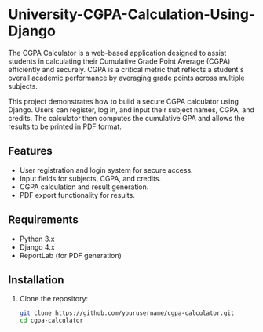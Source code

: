 # University-CGPA-Calculation-Using-Django
The CGPA Calculator is a web-based application designed to assist students in calculating their Cumulative Grade Point Average (CGPA) efficiently and securely. CGPA is a critical metric that reflects a student's overall academic performance by averaging grade points across multiple subjects. 

This project demonstrates how to build a secure CGPA calculator using Django. Users can register, log in, and input their subject names, CGPA, and credits. The calculator then computes the cumulative GPA and allows the results to be printed in PDF format.

## Features
- User registration and login system for secure access.
- Input fields for subjects, CGPA, and credits.
- CGPA calculation and result generation.
- PDF export functionality for results.

## Requirements
- Python 3.x
- Django 4.x
- ReportLab (for PDF generation)

## Installation

1. Clone the repository:
   ```bash
   git clone https://github.com/yourusername/cgpa-calculator.git
   cd cgpa-calculator
